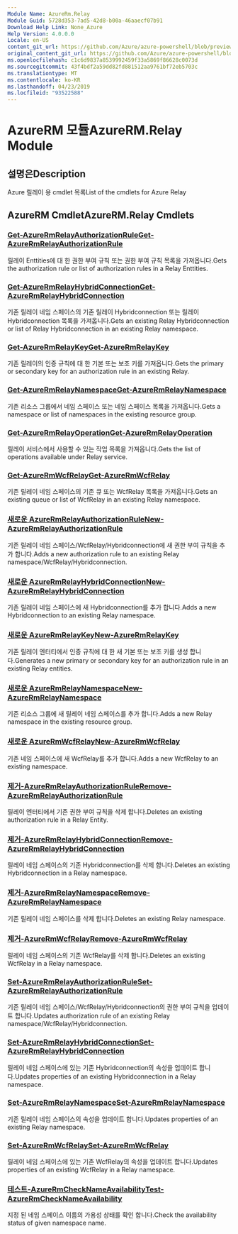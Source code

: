 ```yaml
---
Module Name: AzureRm.Relay
Module Guid: 5728d353-7ad5-42d8-b00a-46aaecf07b91
Download Help Link: None_Azure
Help Version: 4.0.0.0
Locale: en-US
content_git_url: https://github.com/Azure/azure-powershell/blob/preview/src/ResourceManager/Relay/Commands.Relay/help/AzureRM.Relay.md
original_content_git_url: https://github.com/Azure/azure-powershell/blob/preview/src/ResourceManager/Relay/Commands.Relay/help/AzureRM.Relay.md
ms.openlocfilehash: c1c6d9837a8539992459f33a5869f86628c0073d
ms.sourcegitcommit: 43f4bdf2a59dd82fd881512aa9761bf72eb5703c
ms.translationtype: MT
ms.contentlocale: ko-KR
ms.lasthandoff: 04/23/2019
ms.locfileid: "93522588"
---
```

# <span data-ttu-id="3e944-101">AzureRM 모듈</span><span class="sxs-lookup"><span data-stu-id="3e944-101">AzureRM.Relay Module</span></span>
## <span data-ttu-id="3e944-102">설명은</span><span class="sxs-lookup"><span data-stu-id="3e944-102">Description</span></span>
<span data-ttu-id="3e944-103">Azure 릴레이 용 cmdlet 목록</span><span class="sxs-lookup"><span data-stu-id="3e944-103">List of the cmdlets for Azure Relay</span></span>

## <span data-ttu-id="3e944-104">AzureRM Cmdlet</span><span class="sxs-lookup"><span data-stu-id="3e944-104">AzureRM.Relay Cmdlets</span></span>
### [<span data-ttu-id="3e944-105">Get-AzureRmRelayAuthorizationRule</span><span class="sxs-lookup"><span data-stu-id="3e944-105">Get-AzureRmRelayAuthorizationRule</span></span>](Get-AzureRmRelayAuthorizationRule.md)
<span data-ttu-id="3e944-106">릴레이 Enttities에 대 한 권한 부여 규칙 또는 권한 부여 규칙 목록을 가져옵니다.</span><span class="sxs-lookup"><span data-stu-id="3e944-106">Gets the authorization rule or list of authorization rules in a Relay Enttities.</span></span>

### [<span data-ttu-id="3e944-107">Get-AzureRmRelayHybridConnection</span><span class="sxs-lookup"><span data-stu-id="3e944-107">Get-AzureRmRelayHybridConnection</span></span>](Get-AzureRmRelayHybridConnection.md)
<span data-ttu-id="3e944-108">기존 릴레이 네임 스페이스의 기존 릴레이 Hybridconnection 또는 릴레이 Hybridconnection 목록을 가져옵니다.</span><span class="sxs-lookup"><span data-stu-id="3e944-108">Gets an existing Relay Hybridconnection or list of Relay Hybridconnection in an existing Relay namespace.</span></span>

### [<span data-ttu-id="3e944-109">Get-AzureRmRelayKey</span><span class="sxs-lookup"><span data-stu-id="3e944-109">Get-AzureRmRelayKey</span></span>](Get-AzureRmRelayKey.md)
<span data-ttu-id="3e944-110">기존 릴레이의 인증 규칙에 대 한 기본 또는 보조 키를 가져옵니다.</span><span class="sxs-lookup"><span data-stu-id="3e944-110">Gets the primary or secondary key for an authorization rule in an existing Relay.</span></span>

### [<span data-ttu-id="3e944-111">Get-AzureRmRelayNamespace</span><span class="sxs-lookup"><span data-stu-id="3e944-111">Get-AzureRmRelayNamespace</span></span>](Get-AzureRmRelayNamespace.md)
<span data-ttu-id="3e944-112">기존 리소스 그룹에서 네임 스페이스 또는 네임 스페이스 목록을 가져옵니다.</span><span class="sxs-lookup"><span data-stu-id="3e944-112">Gets a namespace or list of namespaces in the existing resource group.</span></span>

### [<span data-ttu-id="3e944-113">Get-AzureRmRelayOperation</span><span class="sxs-lookup"><span data-stu-id="3e944-113">Get-AzureRmRelayOperation</span></span>](Get-AzureRmRelayOperation.md)
<span data-ttu-id="3e944-114">릴레이 서비스에서 사용할 수 있는 작업 목록을 가져옵니다.</span><span class="sxs-lookup"><span data-stu-id="3e944-114">Gets the list of operations available under Relay service.</span></span>

### [<span data-ttu-id="3e944-115">Get-AzureRmWcfRelay</span><span class="sxs-lookup"><span data-stu-id="3e944-115">Get-AzureRmWcfRelay</span></span>](Get-AzureRmWcfRelay.md)
<span data-ttu-id="3e944-116">기존 릴레이 네임 스페이스의 기존 큐 또는 WcfRelay 목록을 가져옵니다.</span><span class="sxs-lookup"><span data-stu-id="3e944-116">Gets an existing queue or list of WcfRelay in an existing Relay namespace.</span></span>

### [<span data-ttu-id="3e944-117">새로운 AzureRmRelayAuthorizationRule</span><span class="sxs-lookup"><span data-stu-id="3e944-117">New-AzureRmRelayAuthorizationRule</span></span>](New-AzureRmRelayAuthorizationRule.md)
<span data-ttu-id="3e944-118">기존 릴레이 네임 스페이스/WcfRelay/Hybridconnection에 새 권한 부여 규칙을 추가 합니다.</span><span class="sxs-lookup"><span data-stu-id="3e944-118">Adds a new authorization rule to an existing Relay namespace/WcfRelay/Hybridconnection.</span></span>

### [<span data-ttu-id="3e944-119">새로운 AzureRmRelayHybridConnection</span><span class="sxs-lookup"><span data-stu-id="3e944-119">New-AzureRmRelayHybridConnection</span></span>](New-AzureRmRelayHybridConnection.md)
<span data-ttu-id="3e944-120">기존 릴레이 네임 스페이스에 새 Hybridconnection를 추가 합니다.</span><span class="sxs-lookup"><span data-stu-id="3e944-120">Adds a new Hybridconnection to an existing Relay namespace.</span></span>

### [<span data-ttu-id="3e944-121">새로운 AzureRmRelayKey</span><span class="sxs-lookup"><span data-stu-id="3e944-121">New-AzureRmRelayKey</span></span>](New-AzureRmRelayKey.md)
<span data-ttu-id="3e944-122">기존 릴레이 엔터티에서 인증 규칙에 대 한 새 기본 또는 보조 키를 생성 합니다.</span><span class="sxs-lookup"><span data-stu-id="3e944-122">Generates a new primary or secondary key for an authorization rule in an existing Relay entities.</span></span>

### [<span data-ttu-id="3e944-123">새로운 AzureRmRelayNamespace</span><span class="sxs-lookup"><span data-stu-id="3e944-123">New-AzureRmRelayNamespace</span></span>](New-AzureRmRelayNamespace.md)
<span data-ttu-id="3e944-124">기존 리소스 그룹에 새 릴레이 네임 스페이스를 추가 합니다.</span><span class="sxs-lookup"><span data-stu-id="3e944-124">Adds a new Relay namespace in the existing resource group.</span></span>

### [<span data-ttu-id="3e944-125">새로운 AzureRmWcfRelay</span><span class="sxs-lookup"><span data-stu-id="3e944-125">New-AzureRmWcfRelay</span></span>](New-AzureRmWcfRelay.md)
<span data-ttu-id="3e944-126">기존 네임 스페이스에 새 WcfRelay를 추가 합니다.</span><span class="sxs-lookup"><span data-stu-id="3e944-126">Adds a new WcfRelay to an existing namespace.</span></span>

### [<span data-ttu-id="3e944-127">제거-AzureRmRelayAuthorizationRule</span><span class="sxs-lookup"><span data-stu-id="3e944-127">Remove-AzureRmRelayAuthorizationRule</span></span>](Remove-AzureRmRelayAuthorizationRule.md)
<span data-ttu-id="3e944-128">릴레이 엔터티에서 기존 권한 부여 규칙을 삭제 합니다.</span><span class="sxs-lookup"><span data-stu-id="3e944-128">Deletes an existing authorization rule in a Relay Entity.</span></span>

### [<span data-ttu-id="3e944-129">제거-AzureRmRelayHybridConnection</span><span class="sxs-lookup"><span data-stu-id="3e944-129">Remove-AzureRmRelayHybridConnection</span></span>](Remove-AzureRmRelayHybridConnection.md)
<span data-ttu-id="3e944-130">릴레이 네임 스페이스의 기존 Hybridconnection를 삭제 합니다.</span><span class="sxs-lookup"><span data-stu-id="3e944-130">Deletes an existing Hybridconnection in a Relay namespace.</span></span>

### [<span data-ttu-id="3e944-131">제거-AzureRmRelayNamespace</span><span class="sxs-lookup"><span data-stu-id="3e944-131">Remove-AzureRmRelayNamespace</span></span>](Remove-AzureRmRelayNamespace.md)
<span data-ttu-id="3e944-132">기존 릴레이 네임 스페이스를 삭제 합니다.</span><span class="sxs-lookup"><span data-stu-id="3e944-132">Deletes an existing Relay namespace.</span></span>

### [<span data-ttu-id="3e944-133">제거-AzureRmWcfRelay</span><span class="sxs-lookup"><span data-stu-id="3e944-133">Remove-AzureRmWcfRelay</span></span>](Remove-AzureRmWcfRelay.md)
<span data-ttu-id="3e944-134">릴레이 네임 스페이스의 기존 WcfRelay를 삭제 합니다.</span><span class="sxs-lookup"><span data-stu-id="3e944-134">Deletes an existing WcfRelay in a Relay namespace.</span></span>

### [<span data-ttu-id="3e944-135">Set-AzureRmRelayAuthorizationRule</span><span class="sxs-lookup"><span data-stu-id="3e944-135">Set-AzureRmRelayAuthorizationRule</span></span>](Set-AzureRmRelayAuthorizationRule.md)
<span data-ttu-id="3e944-136">기존 릴레이 네임 스페이스/WcfRelay/Hybridconnection의 권한 부여 규칙을 업데이트 합니다.</span><span class="sxs-lookup"><span data-stu-id="3e944-136">Updates authorization rule of an existing Relay namespace/WcfRelay/Hybridconnection.</span></span>

### [<span data-ttu-id="3e944-137">Set-AzureRmRelayHybridConnection</span><span class="sxs-lookup"><span data-stu-id="3e944-137">Set-AzureRmRelayHybridConnection</span></span>](Set-AzureRmRelayHybridConnection.md)
<span data-ttu-id="3e944-138">릴레이 네임 스페이스에 있는 기존 Hybridconnection의 속성을 업데이트 합니다.</span><span class="sxs-lookup"><span data-stu-id="3e944-138">Updates properties of an existing Hybridconnection in a Relay namespace.</span></span>

### [<span data-ttu-id="3e944-139">Set-AzureRmRelayNamespace</span><span class="sxs-lookup"><span data-stu-id="3e944-139">Set-AzureRmRelayNamespace</span></span>](Set-AzureRmRelayNamespace.md)
<span data-ttu-id="3e944-140">기존 릴레이 네임 스페이스의 속성을 업데이트 합니다.</span><span class="sxs-lookup"><span data-stu-id="3e944-140">Updates properties of an existing Relay namespace.</span></span>

### [<span data-ttu-id="3e944-141">Set-AzureRmWcfRelay</span><span class="sxs-lookup"><span data-stu-id="3e944-141">Set-AzureRmWcfRelay</span></span>](Set-AzureRmWcfRelay.md)
<span data-ttu-id="3e944-142">릴레이 네임 스페이스에 있는 기존 WcfRelay의 속성을 업데이트 합니다.</span><span class="sxs-lookup"><span data-stu-id="3e944-142">Updates properties of an existing WcfRelay in a Relay namespace.</span></span>

### [<span data-ttu-id="3e944-143">테스트-AzureRmCheckNameAvailability</span><span class="sxs-lookup"><span data-stu-id="3e944-143">Test-AzureRmCheckNameAvailability</span></span>](Test-AzureRmCheckNameAvailability.md)
<span data-ttu-id="3e944-144">지정 된 네임 스페이스 이름의 가용성 상태를 확인 합니다.</span><span class="sxs-lookup"><span data-stu-id="3e944-144">Check the availability status of given namespace name.</span></span>

